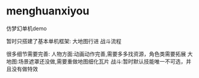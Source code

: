 # menghuanxiyou
仿梦幻单机demo

暂时只搭建了基本单机框架:
大地图行进
战斗流程

很多细节需要完善:
人物方面:动画动作完善,需要多多找资源，角色类需要拓展
大地图:场景遮罩还没做,需要重做地图细化瓦片
战斗:暂时默认技能唯一不可选，并且没有做特效
